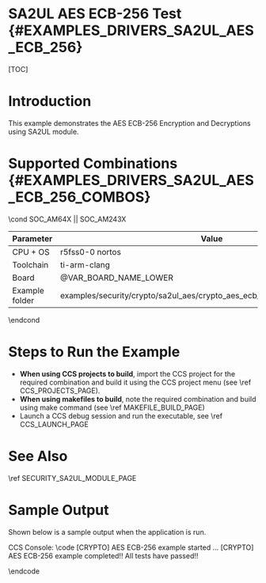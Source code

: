 # SA2UL AES ECB-256 Test {#EXAMPLES_DRIVERS_SA2UL_AES_ECB_256}

[TOC]

# Introduction

This example demonstrates the AES ECB-256 Encryption and Decryptions using SA2UL module.

# Supported Combinations {#EXAMPLES_DRIVERS_SA2UL_AES_ECB_256_COMBOS}

\cond SOC_AM64X || SOC_AM243X

 Parameter      | Value
 ---------------|-----------
 CPU + OS       | r5fss0-0 nortos
 Toolchain      | ti-arm-clang
 Board          | @VAR_BOARD_NAME_LOWER
 Example folder | examples/security/crypto/sa2ul_aes/crypto_aes_ecb_256/crypto_aes_ecb_256.c

\endcond

# Steps to Run the Example

- **When using CCS projects to build**, import the CCS project for the required combination
  and build it using the CCS project menu (see \ref CCS_PROJECTS_PAGE).
- **When using makefiles to build**, note the required combination and build using
  make command (see \ref MAKEFILE_BUILD_PAGE)
- Launch a CCS debug session and run the executable, see \ref CCS_LAUNCH_PAGE

# See Also

\ref SECURITY_SA2UL_MODULE_PAGE

# Sample Output

Shown below is a sample output when the application is run.


CCS Console:
\code
[CRYPTO] AES ECB-256 example started ...
[CRYPTO] AES ECB-256 example completed!!
All tests have passed!!

\endcode


